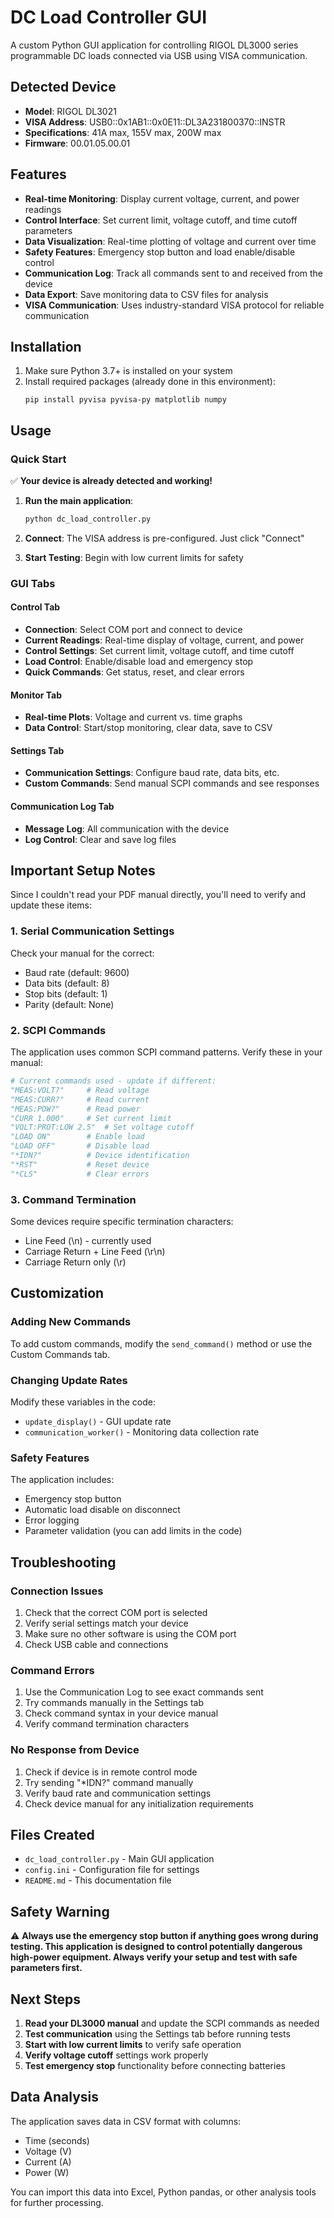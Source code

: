 # DC Load Controller GUI

A custom Python GUI application for controlling RIGOL DL3000 series programmable DC loads connected via USB using VISA communication.

## Detected Device
- **Model**: RIGOL DL3021  
- **VISA Address**: USB0::0x1AB1::0x0E11::DL3A231800370::INSTR
- **Specifications**: 41A max, 155V max, 200W max
- **Firmware**: 00.01.05.00.01

## Features

- **Real-time Monitoring**: Display current voltage, current, and power readings
- **Control Interface**: Set current limit, voltage cutoff, and time cutoff parameters
- **Data Visualization**: Real-time plotting of voltage and current over time
- **Safety Features**: Emergency stop button and load enable/disable control
- **Communication Log**: Track all commands sent to and received from the device
- **Data Export**: Save monitoring data to CSV files for analysis
- **VISA Communication**: Uses industry-standard VISA protocol for reliable communication

## Installation

1. Make sure Python 3.7+ is installed on your system
2. Install required packages (already done in this environment):
   ```
   pip install pyvisa pyvisa-py matplotlib numpy
   ```

## Usage

### Quick Start

✅ **Your device is already detected and working!**

1. **Run the main application**:
   ```bash
   python dc_load_controller.py
   ```

2. **Connect**: The VISA address is pre-configured. Just click "Connect"

3. **Start Testing**: Begin with low current limits for safety

### GUI Tabs

#### Control Tab
- **Connection**: Select COM port and connect to device
- **Current Readings**: Real-time display of voltage, current, and power
- **Control Settings**: Set current limit, voltage cutoff, and time cutoff
- **Load Control**: Enable/disable load and emergency stop
- **Quick Commands**: Get status, reset, and clear errors

#### Monitor Tab
- **Real-time Plots**: Voltage and current vs. time graphs
- **Data Control**: Start/stop monitoring, clear data, save to CSV

#### Settings Tab
- **Communication Settings**: Configure baud rate, data bits, etc.
- **Custom Commands**: Send manual SCPI commands and see responses

#### Communication Log Tab
- **Message Log**: All communication with the device
- **Log Control**: Clear and save log files

## Important Setup Notes

Since I couldn't read your PDF manual directly, you'll need to verify and update these items:

### 1. Serial Communication Settings
Check your manual for the correct:
- Baud rate (default: 9600)
- Data bits (default: 8)
- Stop bits (default: 1)
- Parity (default: None)

### 2. SCPI Commands
The application uses common SCPI command patterns. Verify these in your manual:

```python
# Current commands used - update if different:
"MEAS:VOLT?"     # Read voltage
"MEAS:CURR?"     # Read current  
"MEAS:POW?"      # Read power
"CURR 1.000"     # Set current limit
"VOLT:PROT:LOW 2.5"  # Set voltage cutoff
"LOAD ON"        # Enable load
"LOAD OFF"       # Disable load
"*IDN?"          # Device identification
"*RST"           # Reset device
"*CLS"           # Clear errors
```

### 3. Command Termination
Some devices require specific termination characters:
- Line Feed (\\n) - currently used
- Carriage Return + Line Feed (\\r\\n)
- Carriage Return only (\\r)

## Customization

### Adding New Commands
To add custom commands, modify the `send_command()` method or use the Custom Commands tab.

### Changing Update Rates
Modify these variables in the code:
- `update_display()` - GUI update rate
- `communication_worker()` - Monitoring data collection rate

### Safety Features
The application includes:
- Emergency stop button
- Automatic load disable on disconnect
- Error logging
- Parameter validation (you can add limits in the code)

## Troubleshooting

### Connection Issues
1. Check that the correct COM port is selected
2. Verify serial settings match your device
3. Make sure no other software is using the COM port
4. Check USB cable and connections

### Command Errors
1. Use the Communication Log to see exact commands sent
2. Try commands manually in the Settings tab
3. Check command syntax in your device manual
4. Verify command termination characters

### No Response from Device
1. Check if device is in remote control mode
2. Try sending "*IDN?" command manually
3. Verify baud rate and communication settings
4. Check device manual for any initialization requirements

## Files Created

- `dc_load_controller.py` - Main GUI application
- `config.ini` - Configuration file for settings
- `README.md` - This documentation file

## Safety Warning

⚠️ **Always use the emergency stop button if anything goes wrong during testing. This application is designed to control potentially dangerous high-power equipment. Always verify your setup and test with safe parameters first.**

## Next Steps

1. **Read your DL3000 manual** and update the SCPI commands as needed
2. **Test communication** using the Settings tab before running tests
3. **Start with low current limits** to verify safe operation
4. **Verify voltage cutoff** settings work properly
5. **Test emergency stop** functionality before connecting batteries

## Data Analysis

The application saves data in CSV format with columns:
- Time (seconds)
- Voltage (V)
- Current (A) 
- Power (W)

You can import this data into Excel, Python pandas, or other analysis tools for further processing.
